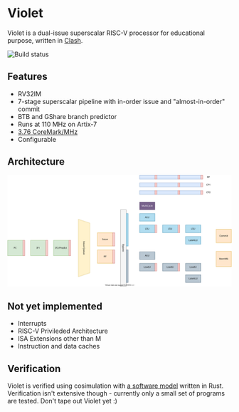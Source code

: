 # Violet

Violet is a dual-issue superscalar RISC-V processor for educational purpose, written in [Clash](https://github.com/clash-lang/clash-compiler).

![Build status](https://github.com/losfair/Violet/actions/workflows/main.yaml/badge.svg)

## Features

- RV32IM
- 7-stage superscalar pipeline with in-order issue and "almost-in-order" commit
- BTB and GShare branch predictor
- Runs at 110 MHz on Artix-7
- [3.76 CoreMark/MHz](https://github.com/losfair/Violet/runs/2093355709)
- Configurable

## Architecture

![Architecture](res/Violet.svg)

## Not yet implemented

- Interrupts
- RISC-V Privileded Architecture
- ISA Extensions other than M
- Instruction and data caches

## Verification

Violet is verified using cosimulation with [a software model](https://github.com/losfair/violet-cosim) written in Rust. Verification isn't extensive though - currently
only a small set of programs are tested. Don't tape out Violet yet :)
